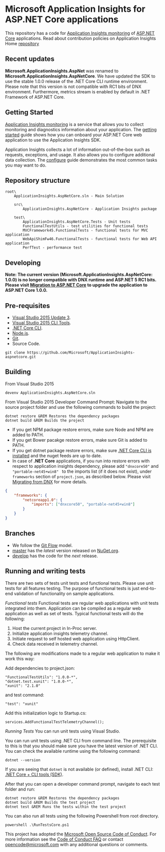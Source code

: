 Microsoft Application Insights for ASP.NET Core applications
=============================================================

This repository has a code for [Application Insights monitoring](http://azure.microsoft.com/en-us/services/application-insights/) of [ASP.NET Core](https://github.com/aspnet/home) applications. Read about contribution policies on Application Insights Home [repository](https://github.com/microsoft/ApplicationInsights-home)

Recent updates
--------------
**Microsoft.ApplicationInsights.AspNet** was renamed to **Microsoft.ApplicationInsights.AspNetCore**. We have updated the SDK to use the stable 1.0.0 release of the .NET Core CLI runtime environment. Please note that this version is not compatible with RC1 bits of DNX environment. Furthermore, metrics stream is enabled by default in .NET Framework of ASP.NET Core.

Getting Started
---------------

[Application Insights monitoring](http://azure.microsoft.com/en-us/services/application-insights/) is a service that allows you to collect monitoring and diagnostics information about your application. The [getting started](https://github.com/Microsoft/ApplicationInsights-aspnet5/wiki/Getting-Started) guide shows how you can onboard your ASP.NET Core web application to use the Application Insights SDK.

Application Insights collects a lot of information out-of-the-box such as requests, exceptions, and usage. It also allows you to configure additional data collection.  The [configure](https://github.com/Microsoft/ApplicationInsights-aspnet5/wiki/Configure) guide demonstrates the most common tasks you may want to do.


Repository structure
--------------------

```
root\
    ApplicationInsights.AspNetCore.sln - Main Solution

    src\
        ApplicationInsights.AspNetCore - Application Insights package

    test\
        ApplicationInsights.AspNetCore.Tests - Unit tests
        FunctionalTestUtils - test utilities for functional tests
        MVCFramework45.FunctionalTests - functional tests for MVC application
        WebApiShimFw46.FunctionalTests - functional tests for Web API application
        PerfTest - performance test
```

Developing
----------

**Note: The current version (Microsoft.ApplicationInsights.AspNetCore: 1.0.0) is no longer compatible with DNX runtime and ASP.NET 5 RC1 bits. Please visit [Migration to ASP.NET Core](https://docs.asp.net/en/latest/migration/index.html) to upgrade the application to ASP.NET Core 1.0.0.**

## Pre-requisites
- [Visual Studio 2015 Update 3](https://www.visualstudio.com/en-us/downloads/visual-studio-2015-downloads-vs.aspx).
- [Visual Studio 2015 CLI Tools](https://go.microsoft.com/fwlink/?LinkId=817245).
- [.NET Core CLI](https://www.microsoft.com/net/download).
- [Node.js](https://nodejs.org/download).
- [Git](http://git-scm.com/download).
- Source Code.

```
git clone https://github.com/Microsoft/ApplicationInsights-aspnetcore.git
```

## Building
From Visual Studio 2015
```
devenv ApplicationInsights.AspNetCore.sln
```

From Visual Studio 2015 Developer Command Prompt: Navigate to the source project folder and use the following commands to build the project:

```
dotnet restore &REM Restores the dependency packages
dotnet build &REM Builds the project
```
- If you get NPM package restore errors, make sure Node and NPM are added to PATH.
- If you get Bower pacakge restore errors, make sure Git is added to PATH.
- If you get dotnet package restore errors, make sure [.NET Core CLI is installed](https://github.com/dotnet/cli/blob/rel/1.0.0/Documentation/cli-installation-scenarios.md) and the nuget feeds are up to date.
- In case of **.NET Core** applications, if you run into restore errors with respect to application insights dependency, please add ```"dnxcore50"``` and ```"portable-net45+win8" ``` to the imports list (if it does not exist), under ```frameworks``` section of ```project.json```, as described below. Please visit [Migrating from DNX](http://dotnet.github.io/docs/core-concepts/dnx-migration.html) for more details.
``` json
{
    "frameworks": {
        "netcoreapp1.0": { 
            "imports": ["dnxcore50", "portable-net45+win8"]
        }
    }
}
```

## Branches
- We follow the [Git Flow](http://nvie.com/posts/a-successful-git-branching-model) model.
- [master](https://github.com/Microsoft/ApplicationInsights-aspnetcore/tree/master) has the _latest_ version released on [NuGet.org](https://www.nuget.org/packages/Microsoft.ApplicationInsights.AspNetCore).
- [develop](https://github.com/Microsoft/ApplicationInsights-aspnetcore/tree/develop) has the code for the _next_ release.

Running and writing tests
-------------------------
There are two sets of tests unit tests and functional tests. Please use unit tests for all features testing. The purpose of functional tests is just end-to-end validation of functionality on sample applications.


*Functional tests*
Functional tests are regular web applications with unit tests integrated into them. Application can be compiled as a regular web application as well as set of tests. Typical functional tests will do the following:

1. Host the current project in In-Proc server.
2. Initialize application insights telemetry channel.
3. Initiate request to self hosted web application using HttpClient.
4. Check data received in telemetry channel.

The following are modifications made to a regular web application to make it work this way:

Add dependencies to project.json:


```
"FunctionalTestUtils": "1.0.0-*",
"dotnet.test.xunit": "1.0.0-*",
"xunit": "2.1.0"
```

and test command:

```
"test": "xunit"
```

Add this initialization logic to Startup.cs:

```
services.AddFunctionalTestTelemetryChannel();
```

*Running Tests*
You can run unit tests using Visual Studio.

You can run unit tests using .NET CLI from command line. The prerequisite to this is that you should make sure you have the latest version of .NET CLI. You can check the available runtime using the following command:
```
dotnet --version
```

If you are seeing that ```dotnet``` is not available (or defined), install .NET CLI: [.NET Core + CLI tools (SDK)](https://github.com/dotnet/cli).

After that you can open a developer command prompt, navigate to each test folder and run:
```
dotnet restore &REM Restores the dependency packages
dotnet build &REM Builds the test project
dotnet test &REM Runs the tests within the test project
```

You can also run all tests using the following Powershell from root directory.

```
powershell .\RunTestsCore.ps1
```

This project has adopted the [Microsoft Open Source Code of Conduct](https://opensource.microsoft.com/codeofconduct/). For more information see the [Code of Conduct FAQ](https://opensource.microsoft.com/codeofconduct/faq/) or contact [opencode@microsoft.com](mailto:opencode@microsoft.com) with any additional questions or comments.

